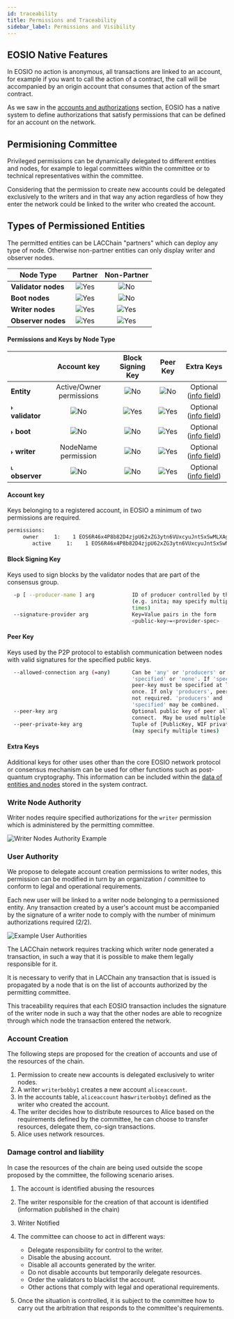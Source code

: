 ```yaml
---
id: traceability
title: Permissions and Traceability  
sidebar_label: Permissions and Visibility
---
```


## EOSIO Native Features

In EOSIO no action is anonymous, all transactions are linked to an account, for example if you want to call the action of a contract, the call will be accompanied by an origin account that consumes that action of the smart contract.

As we saw in the [accounts and authorizations](accounts-permissions) section, EOSIO has a native system to define authorizations that satisfy permissions that can be defined for an account on the network.

## Permisioning Committee

Privileged permissions can be dynamically delegated to different entities and nodes, for example to legal committees within the committee or to technical representatives within the committee.

Considering that the permission to create new accounts could be delegated exclusively to the writers and in that way any action regardless of how they enter the network could be linked to the writer who created the account.

## Types of Permissioned Entities
The permitted entities can be LACChain "partners" which can deploy any type of node. Otherwise non-partner entities can only display writer and observer nodes.

| Node Type | Partner | Non-Partner |
|-----------|:-------:|:-----------:|
| **Validator nodes** | ![Yes](/img/yes-icon.svg) |  ![No](/img/no-icon.svg)  |
| **Boot nodes**      | ![Yes](/img/yes-icon.svg) |  ![No](/img/no-icon.svg)  |
| **Writer nodes**    | ![Yes](/img/yes-icon.svg) | ![Yes](/img/yes-icon.svg) |
| **Observer nodes**  | ![Yes](/img/yes-icon.svg) | ![Yes](/img/yes-icon.svg) |


#### Permissions and Keys by Node Type

|                 | Account key              | Block Signing Key | Peer Key | Extra Keys            |
|-----------------|:------------------------:|:-----------------:|:--------:|:---------------------:|
| **Entity**      | Active/Owner permissions | ![No](/img/no-icon.svg) | ![No](/img/no-icon.svg) | Optional ([info field](/docs/testnet/entity-node-info#entity-json-structure)) |
|  ˫ **validator**| ![No](/img/no-icon.svg)  | ![Yes](/img/yes-icon.svg) | ![Yes](/img/yes-icon.svg) | Optional ([info field](/docs/testnet/entity-node-info#validator-node)) |
|  ˫ **boot**     | ![No](/img/no-icon.svg)  | ![No](/img/no-icon.svg) | ![Yes](/img/yes-icon.svg) | Optional ([info field](/docs/testnet/entity-node-info#boot-node)) |
|  ˫ **writer**   | NodeName permission      | ![No](/img/no-icon.svg) | ![Yes](/img/yes-icon.svg) | Optional ([info field](/docs/testnet/entity-node-info#writer-node)) |
|  ˪ **observer** | ![No](/img/no-icon.svg)  | ![No](/img/no-icon.svg) | ![Yes](/img/yes-icon.svg) | Optional ([info field](/docs/testnet/entity-node-info#observer-node)) |


#### Account key	

Keys belonging to a registered account, in EOSIO a minimum of two permissions are required.

```sh
permissions: 
     owner     1:    1 EOS6R46x4P8b82D4zjpU62xZG3ytn6VUxcyuJntSxSwMLXAgLxcU8
        active     1:    1 EOS6R46x4P8b82D4zjpU62xZG3ytn6VUxcyuJntSxSwMLXAgLxcU8
```

#### Block Signing Key

Keys used to sign blocks by the validator nodes that are part of the consensus group.

```sh title="nodeos configuration parameters"
  -p [ --producer-name ] arg            ID of producer controlled by this node 
                                        (e.g. inita; may specify multiple 
                                        times)
  --signature-provider arg              Key=Value pairs in the form 
                                        <public-key>=<provider-spec>
```

#### Peer Key

Keys used by the P2P protocol to establish communication between nodes with valid signatures for the specified public keys.

```sh title="nodeos configuration parameters"
  --allowed-connection arg (=any)       Can be 'any' or 'producers' or 
                                        'specified' or 'none'. If 'specified', 
                                        peer-key must be specified at least 
                                        once. If only 'producers', peer-key is 
                                        not required. 'producers' and 
                                        'specified' may be combined.
  --peer-key arg                        Optional public key of peer allowed to 
                                        connect.  May be used multiple times.
  --peer-private-key arg                Tuple of [PublicKey, WIF private key] 
                                        (may specify multiple times)
```

#### Extra Keys

Additional keys for other uses other than the core EOSIO network protocol or consensus mechanism can be used for other functions such as post-quantum cryptography. This information can be included within the [data of entities and nodes](./entity-node-info) stored in the system contract.


### Write Node Authority

Writer nodes require specified authorizations for the `writer` permission which is administered by the permitting committee.

![Writer Nodes Authority Example](/img/diagrams/writer-authorities.png)

### User Authority 

We propose to delegate account creation permissions to writer nodes, this permission can be modified in turn by an organization / committee to conform to legal and operational requirements.

Each new user will be linked to a writer node belonging to a permissioned entity. Any transaction created by a user's account must be accompanied by the signature of a writer node to comply with the number of minimum authorizations required (2/2).

![Example User Authorities](/img/diagrams/user-authorities.png)

The LACChain network requires tracking which writer node generated a transaction, in such a way that it is possible to make them legally responsible for it.

It is necessary to verify that in LACChain any transaction that is issued is propagated by a node that is on the list of accounts authorized by the permitting committee.

This traceability requires that each EOSIO transaction includes the signature of the writer node in such a way that the other nodes are able to recognize through which node the transaction entered the network.

### Account Creation
The following steps are proposed for the creation of accounts and use of the resources of the chain.

1. Permission to create new accounts is delegated exclusively to writer nodes.
2. A writer `writerbobby1` creates a new account `aliceaccount`.
3. In the accounts table, `aliceaccount` has`writerbobby1` defined as the writer who created the account.
4. The writer decides how to distribute resources to Alice based on the requirements defined by the committee, he can choose to transfer resources, delegate them, co-sign transactions.
5. Alice uses network resources.

### Damage control and liability

In case the resources of the chain are being used outside the scope proposed by the committee, the following scenario arises.

1. The account is identified abusing the resources
2. The writer responsible for the creation of that account is identified (information published in the chain)
3. Writer Notified
4. The committee can choose to act in different ways:

	- Delegate responsibility for control to the writer.
	- Disable the abusing account.
	- Disable all accounts generated by the writer.
	- Do not disable accounts but temporarily delegate resources.
	- Order the validators to blacklist the account.
	- Other actions that comply with legal and operational requirements.

5. Once the situation is controlled, it is subject to the committee how to carry out the arbitration that responds to the committee's requirements.
